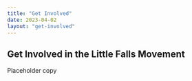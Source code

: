 ```yaml
---
title: "Get Involved"
date: 2023-04-02
layout: "get-involved"
---
```


## Get Involved in the Little Falls Movement
Placeholder copy

